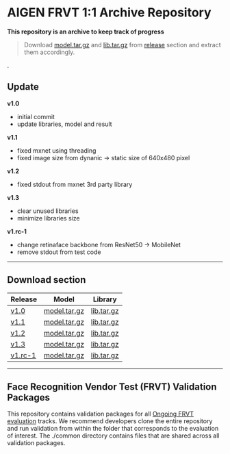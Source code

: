 # AIGEN FRVT 1:1 Archive Repository

**This repository is an archive to keep track of progress**


> Download [model.tar.gz](https://github.com/naiiytom/nist-frvt-archive/releases/download/v1.0/model.tar.gz) and [lib.tar.gz](https://github.com/naiiytom/nist-frvt-archive/releases/download/v1.0/lib.tar.gz) from [release](https://github.com/naiiytom/nist-frvt-archive/releases/) section and extract them accordingly.

.
## Update

**v1.0**
- initial commit
- update libraries, model and result

**v1.1**
- fixed mxnet using threading
- fixed image size from dynanic -> static size of 640x480 pixel

**v1.2**
- fixed stdout from mxnet 3rd party library

**v1.3**
- clear unused libraries
- minimize libraries size

**v1.rc-1**
- change retinaface backbone from ResNet50 -> MobileNet
- remove stdout from test code

---

## Download section

| Release | Model | Library |
|---------|-------|---------|
| [v1.0](https://github.com/naiiytom/nist-frvt-archive/releases/tag/v1.0) | [model.tar.gz](https://github.com/naiiytom/nist-frvt-archive/releases/download/v1.0/model.tar.gz) | [lib.tar.gz](https://github.com/naiiytom/nist-frvt-archive/releases/download/v1.0/lib.tar.gz) |
| [v1.1](https://github.com/naiiytom/nist-frvt-archive/releases/tag/v1.1) | [model.tar.gz](https://github.com/naiiytom/nist-frvt-archive/releases/download/v1.1/model.tar.gz) | [lib.tar.gz](https://github.com/naiiytom/nist-frvt-archive/releases/download/v1.1/lib.tar.gz) |
| [v1.2](https://github.com/naiiytom/nist-frvt-archive/releases/tag/v1.2) | [model.tar.gz](https://github.com/naiiytom/nist-frvt-archive/releases/download/v1.2/model.tar.gz) | [lib.tar.gz](https://github.com/naiiytom/nist-frvt-archive/releases/download/v1.2/lib.tar.gz) |
| [v1.3](https://github.com/naiiytom/nist-frvt-archive/releases/tag/v1.3) | [model.tar.gz](https://github.com/naiiytom/nist-frvt-archive/releases/download/v1.3/model.tar.gz) | [lib.tar.gz](https://github.com/naiiytom/nist-frvt-archive/releases/download/v1.3/lib.tar.gz) |
| [v1.rc-1](https://github.com/naiiytom/nist-frvt-archive/releases/tag/v1.rc-1) | [model.tar.gz](https://github.com/naiiytom/nist-frvt-archive/releases/download/v1.rc-1/model.tar.gz) | [lib.tar.gz](https://github.com/naiiytom/nist-frvt-archive/releases/download/v1.rc-1/lib.tar.gz) |

---

## Face Recognition Vendor Test (FRVT) Validation Packages
This repository contains validation packages for all [Ongoing FRVT evaluation](https://www.nist.gov/programs-projects/face-recognition-vendor-test-frvt-ongoing) tracks.
We recommend developers clone the entire repository and run validation from within
the folder that corresponds to the evaluation of interest.  The ./common directory
contains files that are shared across all validation packages.


